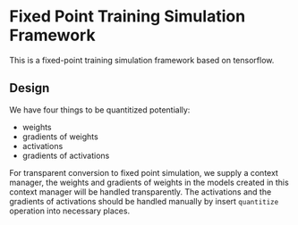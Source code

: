 # Fixed Point Training Simulation Framework

This is a fixed-point training simulation framework based on tensorflow.

Design
------------
We have four things to be quantitized potentially:

* weights
* gradients of weights
* activations
* gradients of activations

For transparent conversion to fixed point simulation, we supply a context manager, the weights and gradients of weights in the models created in this context manager will be handled transparently. The activations and the gradients of activations should be handled manually by insert `quantitize` operation into necessary places.
